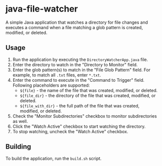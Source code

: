 # java-file-watcher

A simple Java application that watches a directory for file changes and executes a command when a file matching a 
glob pattern is created, modified, or deleted.

## Usage
1. Run the application by executing the `DirectoryWatcherApp.java` file.
2. Enter the directory to watch in the "Directory to Monitor" field.
3. Enter the glob pattern(s) to match in the "File Glob Pattern" field. For example, to match all `.txt` files, enter `*.txt`.
4. Enter the command to execute in the "Command to Trigger" field. Following placeholders are supported:
    - `${file}` - the name of the file that was created, modified, or deleted.
    - `${file_dir}` - the directory of the file that was created, modified, or deleted.
    - `${file_with_dir}` - the full path of the file that was created, modified, or deleted.
5. Check the "Monitor Subdirectories" checkbox to monitor subdirectories as well.
6. Click the "Watch Active" checkbox to start watching the directory.
7. To stop watching, uncheck the "Watch Active" checkbox.

## Building
To build the application, run the `build.sh` script.
